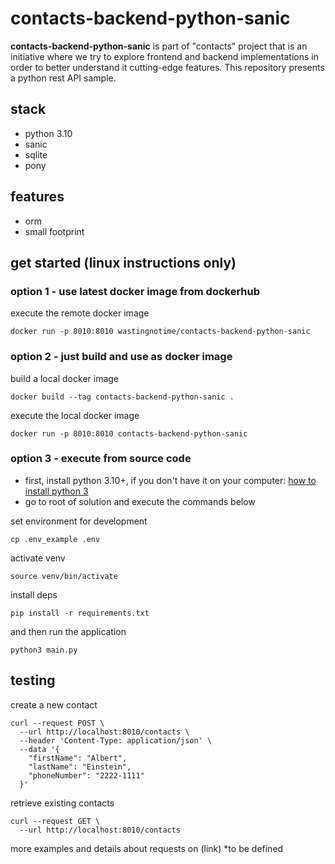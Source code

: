 # contacts-backend-python-sanic

**contacts-backend-python-sanic** is part of "contacts" project that is an initiative where we try to explore frontend and backend implementations in order to better understand it cutting-edge features. This repository presents a python rest API sample.

## stack
* python 3.10
* sanic
* sqlite
* pony

## features
* orm
* small footprint

## get started (linux instructions only)

### option 1 - use latest docker image from dockerhub

execute the remote docker image
```
docker run -p 8010:8010 wastingnotime/contacts-backend-python-sanic
```

### option 2 - just build and use as docker image
build a local docker image
```
docker build --tag contacts-backend-python-sanic .
```

execute the local docker image
```
docker run -p 8010:8010 contacts-backend-python-sanic
```
### option 3 - execute from source code 
- first, install python 3.10+, if you don't have it on your computer:  [how to install python 3](https://docs.python.org/3/using/unix.html#on-linux)
- go to root of solution and execute the commands below

set environment for development
```
cp .env_example .env
```

activate venv
```
source venv/bin/activate
```

install deps
```
pip install -r requirements.txt
```

and then run the application
```
python3 main.py
```

## testing
create a new contact
```
curl --request POST \
  --url http://localhost:8010/contacts \
  --header 'Content-Type: application/json' \
  --data '{
	"firstName": "Albert",
	"lastName": "Einstein",
	"phoneNumber": "2222-1111"
  }'
```

retrieve existing contacts
```
curl --request GET \
  --url http://localhost:8010/contacts
```
more examples and details about requests on (link) *to be defined
